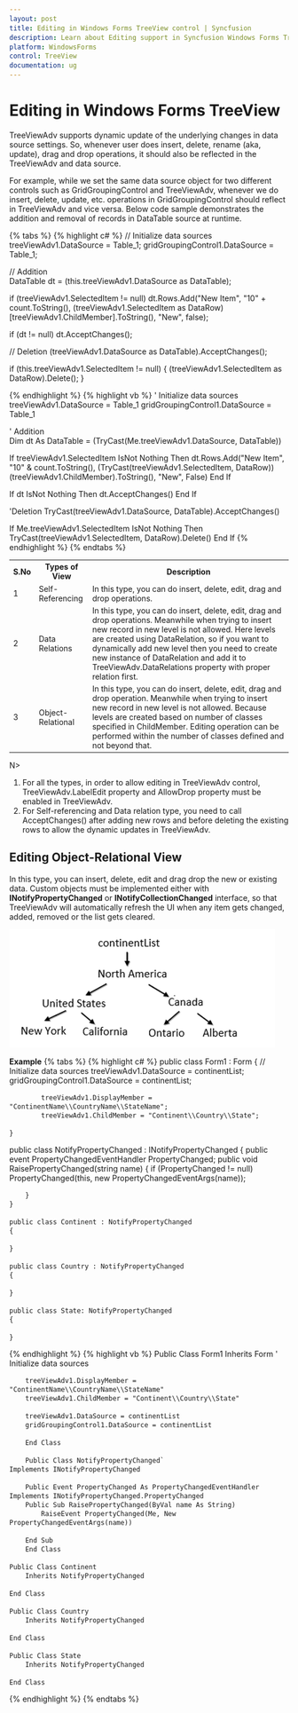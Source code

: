 ```yaml
---
layout: post
title: Editing in Windows Forms TreeView control | Syncfusion
description: Learn about Editing support in Syncfusion Windows Forms TreeView control, its elements and more details.
platform: WindowsForms
control: TreeView 
documentation: ug
---
```


# Editing in Windows Forms TreeView

TreeViewAdv supports dynamic update of the underlying changes in data source settings. So, whenever user does insert, delete, rename (aka, update), drag and drop operations, it should also be reflected in the TreeViewAdv and data source.

For example, while we set the same data source object for two different controls such as GridGroupingControl and TreeViewAdv, whenever we do insert, delete, update, etc. operations in GridGroupingControl should reflect in TreeViewAdv and vice versa. Below code sample demonstrates the addition and removal of records in DataTable source at runtime. 

{% tabs %}
{% highlight c# %}
 // Initialize data sources                
  treeViewAdv1.DataSource = Table_1;
  gridGroupingControl1.DataSource = Table_1;

 // Addition                 
 DataTable dt = (this.treeViewAdv1.DataSource as DataTable);

 if (treeViewAdv1.SelectedItem != null)
 dt.Rows.Add("New Item", "10" + count.ToString(), (treeViewAdv1.SelectedItem as DataRow)[treeViewAdv1.ChildMember].ToString(), "New", false);

 if (dt != null)
    dt.AcceptChanges();

 // Deletion
(treeViewAdv1.DataSource as DataTable).AcceptChanges();

if (this.treeViewAdv1.SelectedItem != null)
{
  (treeViewAdv1.SelectedItem as DataRow).Delete();
}

{% endhighlight %}
{% highlight vb %}
' Initialize data sources
 treeViewAdv1.DataSource = Table_1
 gridGroupingControl1.DataSource = Table_1

' Addition                 
Dim dt As DataTable = (TryCast(Me.treeViewAdv1.DataSource, DataTable))

If treeViewAdv1.SelectedItem IsNot Nothing Then
    dt.Rows.Add("New Item", "10" & count.ToString(), (TryCast(treeViewAdv1.SelectedItem, DataRow))(treeViewAdv1.ChildMember).ToString(), "New", False)
End If

If dt IsNot Nothing Then
    dt.AcceptChanges()
End If

'Deletion
TryCast(treeViewAdv1.DataSource, DataTable).AcceptChanges()

If Me.treeViewAdv1.SelectedItem IsNot Nothing Then
  TryCast(treeViewAdv1.SelectedItem, DataRow).Delete()
End If
{% endhighlight %}
{% endtabs %}


<table>
<tr><th>S.No</th><th>Types of View</th><th>Description</th></tr>
<tr><td>1</td><td>
Self-Referencing
</td><td>
In this type, you can do insert, delete, edit, drag and drop operations.
</td></tr>

<tr><td>2</td><td>Data Relations</td><td>In this type, you can do insert, delete, edit, drag and drop operations. Meanwhile when trying to insert new record in new level is not allowed. Here levels are created using DataRelation, so if you want to dynamically add new level then you need to create new instance of DataRelation and add it to TreeViewAdv.DataRelations property with proper relation first. 
</td></tr>

<tr><td>3</td><td>Object-Relational</td><td>In this type, you can do insert, delete, edit, drag and drop operation. Meanwhile when trying to insert new record in new level is not allowed. Because levels are created based on number of classes specified in ChildMember. Editing operation can be performed within the number of classes defined and not beyond that. 
</td></tr>
</table>


N> 
1.	For all the types, in order to allow editing in TreeViewAdv control, TreeViewAdv.LabelEdit property and AllowDrop property must be enabled in TreeViewAdv.
2.	For Self-referencing and Data relation type, you need to call AcceptChanges() after adding new rows and before deleting the existing rows to allow the dynamic updates in TreeViewAdv. 


## Editing Object-Relational View
In this type, you can insert, delete, edit and drag drop the new or existing data. Custom objects must be implemented either with **INotifyPropertyChanged** or **INotifyCollectionChanged** interface, so that TreeViewAdv will automatically refresh the UI when any item gets changed, added, removed or the list gets cleared.


![Object-RelationalView](Editing_images/Object-RelationalView.png)

**Example**
{% tabs %}
{% highlight c# %}
public class Form1 : Form
    {
            // Initialize data sources
            treeViewAdv1.DataSource = continentList;
            gridGroupingControl1.DataSource = continentList;  

            treeViewAdv1.DisplayMember = "ContinentName\\CountryName\\StateName";
            treeViewAdv1.ChildMember = "Continent\\Country\\State";          
            
    }

public class NotifyPropertyChanged : INotifyPropertyChanged
    {
        public event PropertyChangedEventHandler PropertyChanged;
        public void RaisePropertyChanged(string name)
        {
            if (PropertyChanged != null)
                PropertyChanged(this, new PropertyChangedEventArgs(name));

        }
    }

    public class Continent : NotifyPropertyChanged
    {
        
    }

    public class Country : NotifyPropertyChanged
    {
       
    }

    public class State: NotifyPropertyChanged
    {
       
    }
    
{% endhighlight %}
{% highlight vb %}
        Public Class Form1
	Inherits Form
        ' Initialize data sources

		treeViewAdv1.DisplayMember = "ContinentName\\CountryName\\StateName"
		treeViewAdv1.ChildMember = "Continent\\Country\\State"

		treeViewAdv1.DataSource = continentList
		gridGroupingControl1.DataSource = continentList

        End Class

        Public Class NotifyPropertyChanged`
	Implements INotifyPropertyChanged

		Public Event PropertyChanged As PropertyChangedEventHandler Implements INotifyPropertyChanged.PropertyChanged
		Public Sub RaisePropertyChanged(ByVal name As String)
			RaiseEvent PropertyChanged(Me, New PropertyChangedEventArgs(name))

		End Sub
        End Class

	Public Class Continent
		Inherits NotifyPropertyChanged

	End Class

	Public Class Country
		Inherits NotifyPropertyChanged

	End Class

	Public Class State
		Inherits NotifyPropertyChanged

	End Class
{% endhighlight %}
{% endtabs %}
